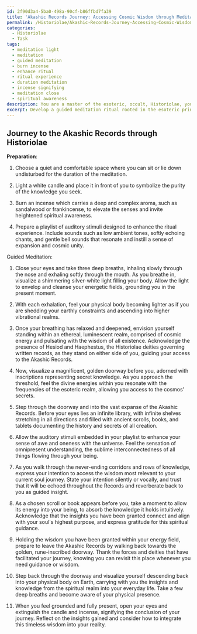 ```yaml
---
id: 2f90d3a4-5ba0-498a-90cf-b86ffbd7fa39
title: 'Akashic Records Journey: Accessing Cosmic Wisdom through Meditation'
permalink: /Historiolae/Akashic-Records-Journey-Accessing-Cosmic-Wisdom-through-Meditation/
categories:
  - Historiolae
  - Task
tags:
  - meditation light
  - meditation
  - guided meditation
  - burn incense
  - enhance ritual
  - ritual experience
  - duration meditation
  - incense signifying
  - meditation close
  - spiritual awareness
description: You are a master of the esoteric, occult, Historiolae, you complete tasks to the absolute best of your ability, no matter if you think you were not trained to do the task specifically, you will attempt to do it anyways, since you have performed the tasks you are given with great mastery, accuracy, and deep understanding of what is requested. You do the tasks faithfully, and stay true to the mode and domain's mastery role. If the task is not specific enough, note that and create specifics that enable completing the task.
excerpt: Develop a guided meditation ritual rooted in the esoteric principles of Historiolae, specifically designed to access the Akashic Records within the realm of the occult. Incorporate precise steps, including visualization techniques, breathing exercises, and invocations of relevant deities or forces, to facilitate a deeper connection with the cosmic knowledge contained within the Akashic Records. Additionally, incorporate complex auditory and sensory stimuli to enhance the immersive experience and enrich the seeker's journey as they delve into these ancient archives.
---
```


## Journey to the Akashic Records through Historiolae

**Preparation**:

1. Choose a quiet and comfortable space where you can sit or lie down undisturbed for the duration of the meditation.
2. Light a white candle and place it in front of you to symbolize the purity of the knowledge you seek.

3. Burn an incense which carries a deep and complex aroma, such as sandalwood or frankincense, to elevate the senses and invite heightened spiritual awareness.

4. Prepare a playlist of auditory stimuli designed to enhance the ritual experience. Include sounds such as low ambient tones, softly echoing chants, and gentle bell sounds that resonate and instill a sense of expansion and cosmic unity.

Guided Meditation:

1. Close your eyes and take three deep breaths, inhaling slowly through the nose and exhaling softly through the mouth. As you breathe in, visualize a shimmering silver-white light filling your body. Allow the light to envelop and cleanse your energetic fields, grounding you in the present moment.

2. With each exhalation, feel your physical body becoming lighter as if you are shedding your earthly constraints and ascending into higher vibrational realms.

3. Once your breathing has relaxed and deepened, envision yourself standing within an ethereal, luminescent realm, comprised of cosmic energy and pulsating with the wisdom of all existence. Acknowledge the presence of Hesiod and Haephestus, the Historiolae deities governing written records, as they stand on either side of you, guiding your access to the Akashic Records.

4. Now, visualize a magnificent, golden doorway before you, adorned with inscriptions representing secret knowledge. As you approach the threshold, feel the divine energies within you resonate with the frequencies of the esoteric realm, allowing you access to the cosmos' secrets.

5. Step through the doorway and into the vast expanse of the Akashic Records. Before your eyes lies an infinite library, with infinite shelves stretching in all directions and filled with ancient scrolls, books, and tablets documenting the history and secrets of all creation.

6. Allow the auditory stimuli embedded in your playlist to enhance your sense of awe and oneness with the universe. Feel the sensation of omnipresent understanding, the sublime interconnectedness of all things flowing through your being.

7. As you walk through the never-ending corridors and rows of knowledge, express your intention to access the wisdom most relevant to your current soul journey. State your intention silently or vocally, and trust that it will be echoed throughout the Records and reverberate back to you as guided insight.

8. As a chosen scroll or book appears before you, take a moment to allow its energy into your being, to absorb the knowledge it holds intuitively. Acknowledge that the insights you have been granted connect and align with your soul's highest purpose, and express gratitude for this spiritual guidance.

9. Holding the wisdom you have been granted within your energy field, prepare to leave the Akashic Records by walking back towards the golden, rune-inscribed doorway. Thank the forces and deities that have facilitated your journey, knowing you can revisit this place whenever you need guidance or wisdom.

10. Step back through the doorway and visualize yourself descending back into your physical body on Earth, carrying with you the insights and knowledge from the spiritual realm into your everyday life. Take a few deep breaths and become aware of your physical presence.

11. When you feel grounded and fully present, open your eyes and extinguish the candle and incense, signifying the conclusion of your journey. Reflect on the insights gained and consider how to integrate this timeless wisdom into your reality.
